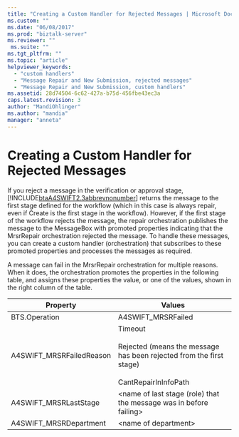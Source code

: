 ```yaml
---
title: "Creating a Custom Handler for Rejected Messages | Microsoft Docs"
ms.custom: ""
ms.date: "06/08/2017"
ms.prod: "biztalk-server"
ms.reviewer: ""
 ms.suite: ""
ms.tgt_pltfrm: ""
ms.topic: "article"
helpviewer_keywords: 
  - "custom handlers"
  - "Message Repair and New Submission, rejected messages"
  - "Message Repair and New Submission, custom handlers"
ms.assetid: 28d74504-6c62-427a-b75d-456fbe43ec3a
caps.latest.revision: 3
author: "MandiOhlinger"
ms.author: "mandia"
manager: "anneta"
---
```

# Creating a Custom Handler for Rejected Messages
If you reject a message in the verification or approval stage, [!INCLUDE[btaA4SWIFT2.3abbrevnonumber](../../includes/btaa4swift2-3abbrevnonumber-md.md)] returns the message to the first stage defined for the workflow (which in this case is always repair, even if Create is the first stage in the workflow). However, if the first stage of the workflow rejects the message, the repair orchestration publishes the message to the MessageBox with promoted properties indicating that the MrsrRepair orchestration rejected the message. To handle these messages, you can create a custom handler (orchestration) that subscribes to these promoted properties and processes the messages as required.  
  
 A message can fail in the MrsrRepair orchestration for multiple reasons. When it does, the orchestration promotes the properties in the following table, and assigns these properties the value, or one of the values, shown in the right column of the table.  
  
|Property|Values|  
|--------------|------------|  
|BTS.Operation|A4SWIFT_MRSRFailed|  
|A4SWIFT_MRSRFailedReason|Timeout<br /><br /> Rejected (means the message has been rejected from the first stage)<br /><br /> CantRepairInInfoPath|  
|A4SWIFT_MRSRLastStage|\<name of last stage (role) that the message was in before failing>|  
|A4SWIFT_MRSRDepartment|\<name of department>|